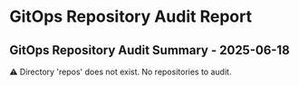 # GitOps Repository Audit Report

## GitOps Repository Audit Summary - 2025-06-18
⚠️ Directory 'repos' does not exist. No repositories to audit.
